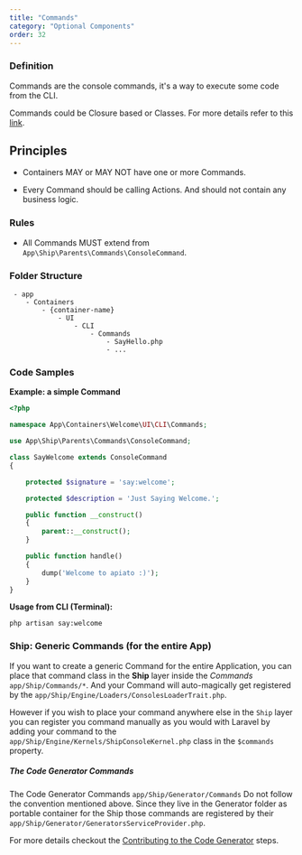 ```yaml
---
title: "Commands"
category: "Optional Components"
order: 32
---
```


### Definition

Commands are the console commands, it's a way to execute some code from the CLI.

Commands could be Closure based or Classes. For more details refer to this [link](https://laravel.com/docs/artisan).

## Principles

- Containers MAY or MAY NOT have one or more Commands.

- Every Command should be calling Actions. And should not contain any business logic.

### Rules

- All Commands MUST extend from `App\Ship\Parents\Commands\ConsoleCommand`.

### Folder Structure

```
 - app
    - Containers
        - {container-name}
            - UI
                - CLI
                    - Commands
                        - SayHello.php
                        - ...
```

### Code Samples

**Example: a simple Command** 

```php
<?php

namespace App\Containers\Welcome\UI\CLI\Commands;

use App\Ship\Parents\Commands\ConsoleCommand;

class SayWelcome extends ConsoleCommand
{

    protected $signature = 'say:welcome';

    protected $description = 'Just Saying Welcome.';

    public function __construct()
    {
        parent::__construct();
    }

    public function handle()
    {
        dump('Welcome to apiato :)');
    }
}

```

**Usage from CLI (Terminal):** 

```shell
php artisan say:welcome 
```


### Ship: Generic Commands (for the entire App)

If you want to create a generic Command for the entire Application, 
you can place that command class in the **Ship** layer inside the _Commands_ `app/Ship/Commands/*`. 
And your Command will auto-magically get registered by the `app/Ship/Engine/Loaders/ConsolesLoaderTrait.php`.
 
However if you wish to place your command anywhere else in the `Ship` layer you can register you command manually 
as you would with Laravel by adding your command to 
the `app/Ship/Engine/Kernels/ShipConsoleKernel.php` class in the `$commands` property.



##### The Code Generator Commands

The Code Generator Commands `app/Ship/Generator/Commands` Do not follow the convention mentioned above. 
Since they live in the Generator folder as portable container for the Ship those commands are registered by their 
 `app/Ship/Generator/GeneratorsServiceProvider.php`.
 
 For more details checkout the [Contributing to the Code Generator](http://apiato.io/B.general/contribution/) steps. 
